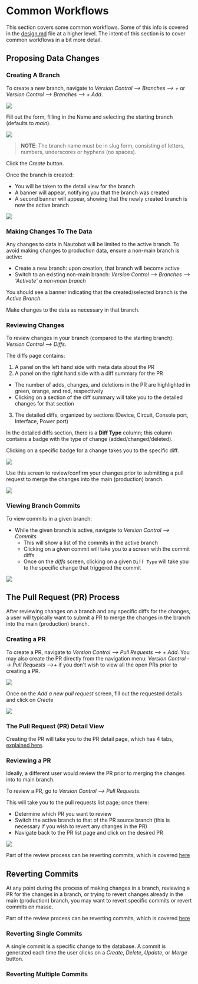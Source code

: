 # Common Workflows

This section covers some common workflows. Some of this info is covered in the [design.md](../design.md) file at a higher level.
The intent of this section is to cover common workflows in a bit more detail.

## Proposing Data Changes

### Creating A Branch

To create a new branch, navigate to *Version Control --> Branches --> +* or *Version Control --> Branches --> + Add*.

![](../images/creating-a-branch.png)

Fill out the form, filling in the Name and selecting the starting branch (defaults to *main*).

![](../images/add-a-new-branch-form.png)

> **NOTE**: The branch name must be in slug form, consisting of letters, numbers, underscores or hyphens (no spaces).

Click the *Create* button.

Once the branch is created:
* You will be taken to the detail view for the branch
* A banner will appear, notifying you that the branch was created
* A second banner will appear, showing that the newly created branch is now the active branch

![](../images/branch-detail-page.png)

### Making Changes To The Data

Any changes to data in Nautobot will be limited to the active branch. To avoid making changes to production data, ensure a non-main branch is active:
* Create a new branch: upon creation, that branch will become active
* Switch to an existing non-main branch: *Version Control --> Branches --> 'Activate' a non-main branch*

[](../images/activate-non-main-branch.png)

You should see a banner indicating that the created/selected branch is the *Active Branch*.

[](../images/active-branch-banner.png)

Make changes to the data as necessary in that branch.

### Reviewing Changes

To review changes in your branch (compared to the starting branch): *Version Control --> Diffs*.

The diffs page contains:
1. A panel on the left hand side with meta data about the PR
2. A panel on the right hand side with a diff summary for the PR
  * The number of adds, changes, and deletions in the PR are highlighted in green, orange, and red, respectively
  * Clicking on a section of the diff summary will take you to the detailed changes for that section
3. The detailed diffs, organized by sections (Device, Circuit, Console port, Interface, Power port)



In the detailed diffs section, there is a **Diff Type** column; this column contains a badge with the type of change (added/changed/deleted).

Clicking on a specific badge for a change takes you to the specific diff.

![](../images/diff-info-from-pr-detail-page.png)

Use this screen to review/confirm your changes prior to submitting a pull request to merge the changes into the main (production) branch.

![](../images/diffs-from-starting-branch.png)

### Viewing Branch Commits

To view commits in a given branch:
* While the given branch is active, navigate to *Version Control --> Commits* 
  * This will show a list of the commits in the active branch
  * Clicking on a given commit will take you to a screen with the commit diffs
  * Once on the *diffs* screen, clicking on a given `Diff Type` will take you to the specific change that triggered the commit

![](../images/diffs-and-commits.png)

## The Pull Request (PR) Process

After reviewing changes on a branch and any specific diffs for the changes, a user will typically want to submit a PR to merge the changes in the branch into the main (production) branch.

### Creating a PR

To create a PR, navigate to  *Version Control --> Pull Requests --> + Add*. You may also create the PR directly from the navigation menu: *Version Control --> Pull Requests -->+* if you don't wish to view all the open PRs prior to creating a PR.

![](../images/create-a-pr.png)

Once on the *Add a new pull request* screen, fill out the requested details and click on *Create*

![](../images/add-new-pr-page.png)

### The Pull Request (PR) Detail View

Creating the PR will take you to the PR detail page, which has 4 tabs, [explained here](../design.md#pull-request-view).

### Reviewing a PR 
Ideally, a different user would review the PR prior to merging the changes into to main branch. 

To review a PR, go to *Version Control --> Pull Requests*.

This will take you to the pull requests list page; once there:
* Determine which PR you want to review
* Switch the active branch to that of the PR source branch (this is necessary if you wish to revert any changes in the PR)
* Navigate back to the PR list page and click on the desired PR

![](../images/pr-list-page.png)

Part of the review process can be reverting commits, which is covered [here](../design.md#commits)

## Reverting Commits

At any point during the process of making changes in a branch, reviewing a PR for the changes in a branch, or trying to revert changes already in the main (production) branch, you may want to revert specific commits or revert commits en masse.  

Part of the review process can be reverting commits, which is covered [here](../design.md#commits)

### Reverting Single Commits

A single commit is a specific change to the database. A commit is generated each time the user clicks on a *Create*, *Delete*, *Update*, or *Merge* button.

### Reverting Multiple Commits







